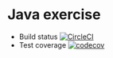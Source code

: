 # Java exercise

- Build status [![CircleCI](https://circleci.com/gh/voquanghoa/ExerciseJava.svg?style=svg)](https://circleci.com/gh/voquanghoa/ExerciseJava)
- Test coverage [![codecov](https://codecov.io/gh/voquanghoa/ExerciseJava/branch/master/graph/badge.svg)](https://codecov.io/gh/voquanghoa/ExerciseJava)
